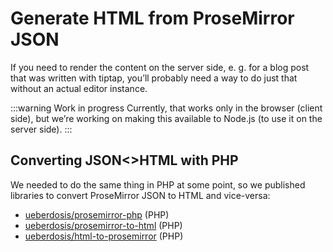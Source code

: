 # Generate HTML from ProseMirror JSON

If you need to render the content on the server side, e. g. for a blog post that was written with tiptap, you’ll probably need a way to do just that without an actual editor instance.

:::warning Work in progress
Currently, that works only in the browser (client side), but we’re working on making this available to Node.js (to use it on the server side).
:::

<demo name="Api/Schema" />

## Converting JSON<>HTML with PHP

We needed to do the same thing in PHP at some point, so we published libraries to convert ProseMirror JSON to HTML and vice-versa:

- [ueberdosis/prosemirror-php](https://github.com/ueberdosis/prosemirror-php) (PHP)
- [ueberdosis/prosemirror-to-html](https://github.com/ueberdosis/prosemirror-to-html) (PHP)
- [ueberdosis/html-to-prosemirror](https://github.com/ueberdosis/html-to-prosemirror) (PHP)
